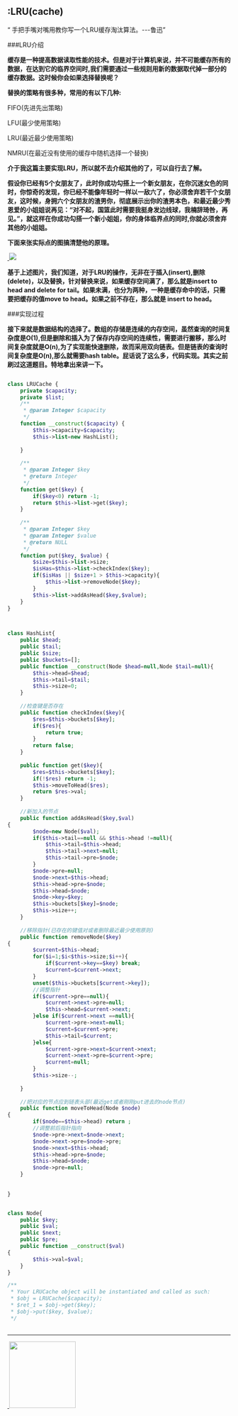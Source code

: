 ## :LRU(cache)

“ 手把手嘴对嘴用教你写一个LRU缓存淘汰算法。---鲁迅”


###LRU介绍


**缓存是一种提高数据读取性能的技术。但是对于计算机来说，并不可能缓存所有的数据，在达到它的临界空间时,我们需要通过一些规则用新的数据取代掉一部分的缓存数据。这时候你会如果选择替换呢？**

**替换的策略有很多种，常用的有以下几种:**

FIFO(先进先出策略)

LFU(最少使用策略)

LRU(最近最少使用策略)

NMRU(在最近没有使用的缓存中随机选择一个替换)



**介于我这篇主要实现LRU，所以就不去介绍其他的了，可以自行去了解。**


**假设你已经有5个女朋友了，此时你成功勾搭上一个新女朋友，在你沉迷女色的同时，你惊奇的发现，你已经不能像年轻时一样以一敌六了，你必须舍弃若干个女朋友，这时候，身拥六个女朋友的渣男你，彻底展示出你的渣男本色，和最近最少秀恩爱的小姐姐说再见：“对不起，国篮此时需要我挺身发边线球，我楠辞琦咎，再见。”，就这样在你成功勾搭一个新小姐姐，你的身体临界点的同时,你就必须舍弃其他的小姐姐。**

**下面来张实际点的图搞清楚他的原理。**

<a href="https://github.com/wuqinqiang/">
​    <img src="https://github.com/wuqinqiang/Lettcode-php/blob/master/images/LRU.png">
</a> 


**基于上述图片，我们知道，对于LRU的操作，无非在于插入(insert),删除(delete)，以及替换，针对替换来说，如果缓存空间满了，那么就是insert to head and delete for tail。如果未满，也分为两种，一种是缓存命中的话，只需要把缓存的值move to head。如果之前不存在，那么就是 insert to head。**




###实现过程



**接下来就是数据结构的选择了。数组的存储是连续的内存空间，虽然查询的时间复杂度是O(1),但是删除和插入为了保存内存空间的连续性，需要进行搬移，那么时间复杂度就是O(n),为了实现能快速删除，故而采用双向链表。但是链表的查询时间复杂度是O(n),那么就需要hash table。屁话说了这么多，代码实现。其实之前刷过这道题目。特地拿出来讲一下。**

```php

class LRUCache {
    private $capacity;
    private $list;
    /**
     * @param Integer $capacity
     */
    function __construct($capacity) {
        $this->capacity=$capacity;
        $this->list=new HashList();
        
    }
  
    /**
     * @param Integer $key
     * @return Integer
     */
    function get($key) {
        if($key<0) return -1;
        return $this->list->get($key);
    }
  
    /**
     * @param Integer $key
     * @param Integer $value
     * @return NULL
     */
    function put($key, $value) {
        $size=$this->list->size;
        $isHas=$this->list->checkIndex($key);
        if($isHas || $size+1 > $this->capacity){
            $this->list->removeNode($key);
        }
        $this->list->addAsHead($key,$value);
    }
}



class HashList{
    public $head;
    public $tail;
    public $size;
    public $buckets=[];
    public function __construct(Node $head=null,Node $tail=null){
        $this->head=$head;
        $this->tail=$tail;
        $this->size=0;
    }
    
    //检查键是否存在
    public function checkIndex($key){
        $res=$this->buckets[$key];
        if($res){
            return true;
        }
        return false;
    }
    
    public function get($key){
        $res=$this->buckets[$key];
        if(!$res) return -1;
        $this->moveToHead($res);
        return $res->val;
    }
    
    //新加入的节点
    public function addAsHead($key,$val)
{
        $node=new Node($val);
        if($this->tail==null && $this->head !=null){
            $this->tail=$this->head;
            $this->tail->next=null;
            $this->tail->pre=$node;
        }
        $node->pre=null;
        $node->next=$this->head;
        $this->head->pre=$node;
        $this->head=$node;
        $node->key=$key;
        $this->buckets[$key]=$node;
        $this->size++;
    }
    
    //移除指针(已存在的键值对或者删除最近最少使用原则)
    public function removeNode($key)
{
        $current=$this->head;
        for($i=1;$i<$this->size;$i++){
            if($current->key==$key) break;
            $current=$current->next;
        }
        unset($this->buckets[$current->key]);
        //调整指针
        if($current->pre==null){
            $current->next->pre=null;
            $this->head=$current->next;
        }else if($current->next ==null){
            $current->pre->next=null;
            $current=$current->pre;
            $this->tail=$current;
        }else{
            $current->pre->next=$current->next;
            $current->next->pre=$current->pre;
            $current=null;
        }
        $this->size--;
        
    }
    
    //把对应的节点应到链表头部(最近get或者刚刚put进去的node节点)
    public function moveToHead(Node $node)
{
        if($node==$this->head) return ;
        //调整前后指针指向
        $node->pre->next=$node->next;
        $node->next->pre=$node->pre;
        $node->next=$this->head;
        $this->head->pre=$node;
        $this->head=$node;
        $node->pre=null;
    }
    
    
}


class Node{
    public $key;
    public $val;
    public $next;
    public $pre;
    public function __construct($val)
{
        $this->val=$val;
    }
}

/**
 * Your LRUCache object will be instantiated and called as such:
 * $obj = LRUCache($capacity);
 * $ret_1 = $obj->get($key);
 * $obj->put($key, $value);
 */
 
 ```
****

<a href="https://github.com/wuqinqiang/">
​    <img src="https://github.com/wuqinqiang/Lettcode-php/blob/master/qrcode_for_gh_c194f9d4cdb1_430.jpg" width="150px" height="150px">
</a> 
   
    
    
    

